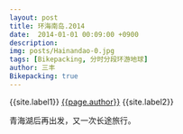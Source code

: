 ```yaml
---
layout: post
title: 环海南岛.2014
date:  2014-01-01 00:09:00 +0900
description:
img: posts/Hainandao-0.jpg
tags: [Bikepacking, 分时分段环游地球]
author: 三丰
Bikepacking: true
---
```

{{site.label1}} <a href="/about">{{page.author}}</a> {{site.label2}}

青海湖后再出发，又一次长途旅行。

